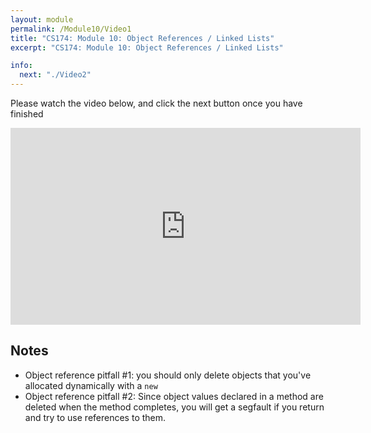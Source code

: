 ```yaml
---
layout: module
permalink: /Module10/Video1
title: "CS174: Module 10: Object References / Linked Lists"
excerpt: "CS174: Module 10: Object References / Linked Lists"

info:
  next: "./Video2"
---
```


Please watch the video below, and click the next button once you have finished

<iframe width="560" height="315" src="https://www.youtube.com/embed/0ekFIqdlk3g" frameborder="0" allow="accelerometer; autoplay; clipboard-write; encrypted-media; gyroscope; picture-in-picture" allowfullscreen></iframe>

<h2>Notes</h2>
<ul>
<li>Object reference pitfall #1: you should only delete objects that you've allocated dynamically with a <code>new</code></li>
<li>Object reference pitfall #2: Since object values declared in a method are deleted when the method completes, you will get a segfault if you return and try to use references to them.</li>
</ul>
